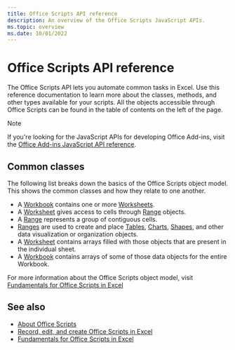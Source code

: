 ```yaml
---
title: Office Scripts API reference 
description: An overview of the Office Scripts JavaScript APIs.
ms.topic: overview
ms.date: 10/01/2022
---
```


# Office Scripts API reference

The Office Scripts API lets you automate common tasks in Excel. Use this reference documentation to learn more about the classes, methods, and other types available for your scripts. All the objects accessible through Office Scripts can be found in the table of contents on the left of the page.

> [!NOTE]
> If you're looking for the JavaScript APIs for developing Office Add-ins, visit the [Office Add-ins JavaScript API reference](/javascript/api/overview?view=excel-js-preview&preserve-view=true).

## Common classes

The following list breaks down the basics of the Office Scripts object model. This shows the common classes and how they relate to one another.

- A [Workbook](/javascript/api/office-scripts/excelscript/excelscript.workbook) contains one or more [Worksheets](/javascript/api/office-scripts/excelscript/excelscript.worksheet).
- A [Worksheet](/javascript/api/office-scripts/excelscript/excelscript.worksheet) gives access to cells through [Range](/javascript/api/office-scripts/excelscript/excelscript.range) objects.
- A [Range](/javascript/api/office-scripts/excelscript/excelscript.range) represents a group of contiguous cells.
- [Ranges](/javascript/api/office-scripts/excelscript/excelscript.range) are used to create and place [Tables](/javascript/api/office-scripts/excelscript/excelscript.table), [Charts](/javascript/api/office-scripts/excelscript/excelscript.chart), [Shapes](/javascript/api/office-scripts/excelscript/excelscript.shape), and other data visualization or organization objects.
- A [Worksheet](/javascript/api/office-scripts/excelscript/excelscript.worksheet) contains arrays filled with those objects that are present in the individual sheet.
- A [Workbook](/javascript/api/office-scripts/excelscript/excelscript.workbook) contains arrays of some of those data objects for the entire Workbook.

For more information about the Office Scripts object model, visit [Fundamentals for Office Scripts in Excel](/office/dev/scripts/develop/scripting-fundamentals)

## See also

- [About Office Scripts](/office/dev/scripts/overview/excel)
- [Record, edit, and create Office Scripts in Excel](/office/dev/scripts/tutorials/excel-tutorial)
- [Fundamentals for Office Scripts in Excel](/office/dev/scripts/develop/scripting-fundamentals)